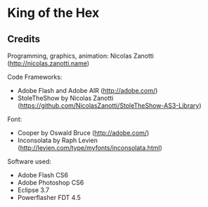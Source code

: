 King of the Hex
===============

Credits
-------

Programming, graphics, animation:
Nicolas Zanotti (http://nicolas.zanotti.name)

Code Frameworks:
*   Adobe Flash and Adobe AIR (http://adobe.com/)
*   StoleTheShow by Nicolas Zanotti (https://github.com/NicolasZanotti/StoleTheShow-AS3-Library)

Font:
*   Cooper by Oswald Bruce (http://adobe.com/)
*   Inconsolata by Raph Levien (http://levien.com/type/myfonts/inconsolata.html)


Software used:
*   Adobe Flash CS6
*   Adobe Photoshop CS6
*   Eclipse 3.7
*   Powerflasher FDT 4.5